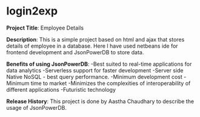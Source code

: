 # login2exp

**Project Title**: Employee Details

**Description**: 
This is a simple project based on html and ajax that stores details of employee in a database. 
Here I have used netbeans ide for frontend development and JsonPowerDB to store data. 

**Benefits of using JsonPowerDB**:
-Best suited to real-time applications for data analytics
-Serverless support for faster development
-Server side Native NoSQL - best query performance.
-Minimum development cost
-Minimum time to market
-Minimizes the complexities of interoperability of different applications
-Futuristic technology

**Release History**:
This project is done by Aastha Chaudhary to describe the usage of JsonPowerDB.

